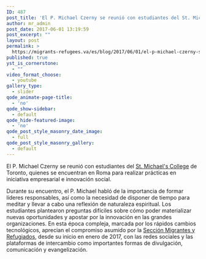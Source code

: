 ```yaml
---
ID: 487
post_title: 'El P. Michael Czerny se reunió con estudiantes del St. Michael&#8217;s College de Toronto'
author: mr_admin
post_date: 2017-06-01 13:19:59
post_excerpt: ""
layout: post
permalink: >
  https://migrants-refugees.va/es/blog/2017/06/01/el-p-michael-czerny-se-reunio-con-estudiantes-del-st-michaels-college-de-toronto/
published: true
yst_is_cornerstone:
  - ""
video_format_choose:
  - youtube
gallery_type:
  - slider
qode_animate-page-title:
  - 'no'
qode_show-sidebar:
  - default
qode_hide-featured-image:
  - 'no'
qode_post_style_masonry_date_image:
  - full
qode_post_style_masonry_gallery:
  - default
---
```

<span style="font-weight: 400;">El P. Michael Czerny se reunió con estudiantes del </span><a href="https://stmikes.utoronto.ca/"><span style="font-weight: 400;">St. Michael's College</span></a><span style="font-weight: 400;"> de Toronto, quienes se encuentran en Roma para realizar prácticas en iniciativa empresarial e innovación social.</span>

<span style="font-weight: 400;">Durante su encuentro, el P. Michael habló de la importancia de formar líderes responsables, así como la necesidad de disponer de tiempo para meditar y llevar a cabo una reflexión de naturaleza espiritual. Los estudiantes plantearon preguntas difíciles sobre cómo poder materializar nuevas oportunidades y apostar por la innovación en las grandes organizaciones. En esta época compleja, marcada por los rápidos cambios tecnológicos, aprecian el compromiso asumido por la <a href="https://www.facebook.com/MandRSection/">Sección Migrantes y Refugiados</a>, desde su inicio en enero de 2017, con las redes sociales y las plataformas de intercambio como importantes formas de divulgación, comunicación y evangelización.</span>